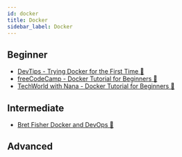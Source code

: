```yaml
---
id: docker
title: Docker
sidebar_label: Docker
---
```


## Beginner

- [DevTips - Trying Docker for the First Time 🎥](https://youtu.be/2tvbkCW4OIY)
- [freeCodeCamp - Docker Tutorial for Beginners 🎥](https://youtu.be/fqMOX6JJhGo)
- [TechWorld with Nana - Docker Tutorial for Beginners 🎥](https://www.youtube.com/watch?v=3c-iBn73dDE "Docker Tutorial for Beginners")

## Intermediate

- [Bret Fisher Docker and DevOps 🎥](https://www.youtube.com/c/BretFisherDockerandDevOps/featured)

## Advanced
